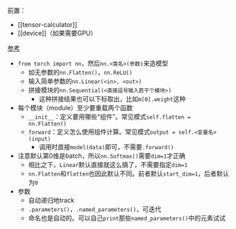 前置：
- [[tensor-calculator]]
- [[device]]（如果需要GPU）

[参考](https://docs.microsoft.com/en-us/learn/modules/intro-machine-learning-pytorch/4-model)
- `from torch import nn`，然后`nn.<类名>(参数)`来造模型
  - 如无参数的`nn.Flatten()`，`nn.ReLU()`
  - 输入简单参数的`nn.Linear(<in>, <out>)`
  - 拼接模块的`nn.Sequential(<直接逗号输入若干个模块>)`
    - 这种拼接结果也可以下标取出，比如`m[0].weight`这种
- 每个模块（module）至少要重载两个函数
  - `__init__`：定义要用哪些“组件”。常见模式`self.flatten = nn.Flatten()`
  - `forward`：定义怎么使用组件计算。常见模式`output = self.<变量名>(input)`
    - 调用时直接`model(data)`即可，不需要`.forward()`
- 注意默认第0维是batch，所以`nn.Softmax()`需要`dim=1`才正确
  - 相比之下，`Linear`默认直接就这么搞了，不需要指定`dim=1`
  - `nn.Flatten`和`flatten`也因此默认不同。前者默认`start_dim=1`，后者默认为`0`
- 参数
  - 自动递归地track
  - `.parameters()`，`.named_parameters()`，可迭代
  - 命名也是自动的。可以自己`print`那些`named_parameters()`中的元素试试